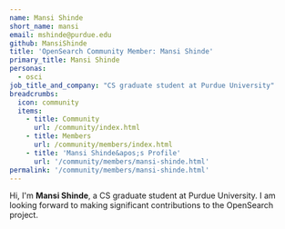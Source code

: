 ```yaml
---
name: Mansi Shinde
short_name: mansi
email: mshinde@purdue.edu
github: MansiShinde
title: 'OpenSearch Community Member: Mansi Shinde'
primary_title: Mansi Shinde
personas:
  - osci
job_title_and_company: "CS graduate student at Purdue University"
breadcrumbs:
  icon: community
  items:
    - title: Community
      url: /community/index.html
    - title: Members
      url: /community/members/index.html
    - title: 'Mansi Shinde&apos;s Profile'
      url: '/community/members/mansi-shinde.html'
permalink: '/community/members/mansi-shinde.html'
---
```


Hi, I'm **Mansi Shinde**, a CS graduate student at Purdue University. I am looking forward to making significant contributions to the OpenSearch project.